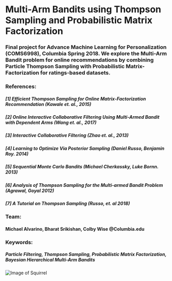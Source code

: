 # Multi-Arm Bandits using Thompson Sampling and Probabilistic Matrix Factorization

### Final project for Advance Machine Learning for Personalization (COMS6998), Columbia Spring 2018. We explore the Multi-Arm Bandit problem for online recommendations by combining Particle Thompson Sampling with Probabilistic Matrix-Factorization for ratings-based datasets.

### References:
##### [1] Efficient Thompson Sampling for Online Matrix-Factorization Recommendation (Kawale et. al., 2015)
##### [2] Online Interactive Collaborative Filtering Using Multi-Armed Bandit with Dependent Arms (Wang et. al., 2017)
##### [3] Interactive Collaborative Filtering (Zhao et. al., 2013)
##### [4] Learning to Optimize Via Posterior Sampling (Daniel Russo, Benjamin Roy. 2014)
##### [5] Sequential Monte Carlo Bandits (Michael Cherkassky, Luke Bornn. 2013)
##### [6] Analysis of Thompson Sampling for the Multi-armed Bandit Problem (Agrawal, Goyal 2012)
##### [7] A Tutorial on Thompson Sampling (Russo, et. al 2018)

### Team: 
#### Michael Alvarino, Bharat Srikishan, Colby Wise @Columbia.edu 

### Keywords: 
##### Particle Filtering, Thompson Sampling, Probabilistic Matrix Factorization, Bayesian Hierarchical Multi-Arm Bandits


![Image of Squirrel](http://mrbesilly.typepad.com/.a/6a00d8341bfa6953ef01310fe97dc4970c-320wi)